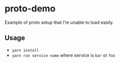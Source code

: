 # proto-demo

Example of proto setup that I'm unable to load easily.

## Usage

* `yarn install`
* `yarn run service name` where service is `bar` or `foo`
